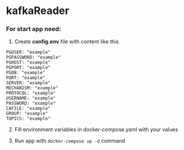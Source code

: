 # kafkaReader

### For start app need:
1. Create **config.env** file
with content like this
```
PGUSER: "example"
PGPASSWORD: "example"
PGHOST: "example"
PGPORT: "example"
PGDB: "example"
PORT: "example"
SERVER: "example"
MECHANISM: "example"
PROTOCOL: "example"
USERNAME: "example"
PASSWORD: "example"
CAFILE: "example"
GROUP: "example"
TOPICS: "example"
```

2. Fill environment variables in docker-compose.yaml with your values

3. Run app with ```docker-compose up -d``` command
